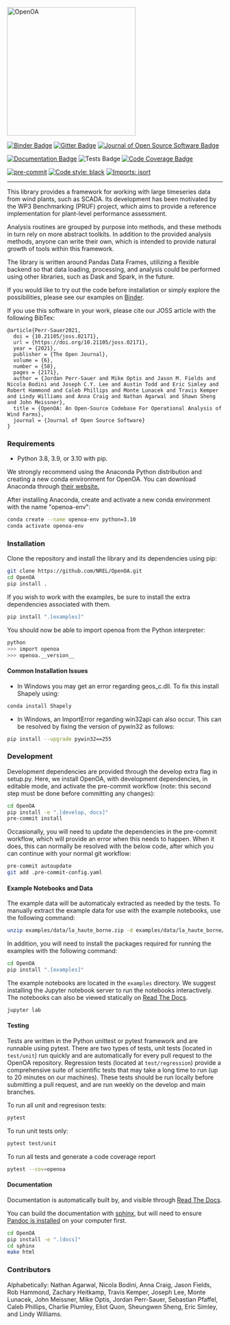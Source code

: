 <img src="https://github.com/NREL/OpenOA/blob/develop/Open%20OA%20Final%20Logos/Color/Open%20OA%20Color%20Transparent%20Background.png?raw=true" alt="OpenOA" width="300"/>

[![Binder Badge](https://mybinder.org/badge_logo.svg)](https://mybinder.org/v2/gh/NREL/OpenOA/develop_v3?filepath=examples) [![Gitter Badge](https://badges.gitter.im/NREL_OpenOA/community.svg)](https://gitter.im/NREL_OpenOA/community?utm_source=badge&utm_medium=badge&utm_campaign=pr-badge) [![Journal of Open Source Software Badge](https://joss.theoj.org/papers/d635ef3c3784d49f6e81e07a0b35ff6b/status.svg)](https://joss.theoj.org/papers/d635ef3c3784d49f6e81e07a0b35ff6b)

[![Documentation Badge](https://readthedocs.org/projects/openoa/badge/?version=latest)](https://openoa.readthedocs.io) ![Tests Badge](https://github.com/NREL/OpenOA/workflows/Tests/badge.svg?branch=develop) [![Code Coverage Badge](https://codecov.io/gh/NREL/OpenOA/branch/develop/graph/badge.svg)](https://codecov.io/gh/NREL/OpenOA)

[![pre-commit](https://img.shields.io/badge/pre--commit-enabled-brightgreen?logo=pre-commit&logoColor=white)](https://github.com/pre-commit/pre-commit) [![Code style: black](https://img.shields.io/badge/code%20style-black-000000.svg)](https://github.com/psf/black) [![Imports: isort](https://img.shields.io/badge/%20imports-isort-%231674b1?style=flat&labelColor=ef8336)](https://pycqa.github.io/isort/)

-----

This library provides a framework for working with large timeseries data from wind plants, such as SCADA.
Its development has been motivated by the WP3 Benchmarking (PRUF) project,
which aims to provide a reference implementation for plant-level performance assessment.

Analysis routines are grouped by purpose into methods,
and these methods in turn rely on more abstract toolkits.
In addition to the provided analysis methods,
anyone can write their own, which is intended to provide natural
growth of tools within this framework.

The library is written around Pandas Data Frames, utilizing a flexible backend
so that data loading, processing, and analysis could be performed using other libraries,
such as Dask and Spark, in the future.

If you would like to try out the code before installation or simply explore the possibilities, please see our examples on [Binder](https://mybinder.org/v2/gh/NREL/OpenOA/develop_v3?filepath=examples).

If you use this software in your work, please cite our JOSS article with the following BibTex:

```
@article{Perr-Sauer2021,
  doi = {10.21105/joss.02171},
  url = {https://doi.org/10.21105/joss.02171},
  year = {2021},
  publisher = {The Open Journal},
  volume = {6},
  number = {58},
  pages = {2171},
  author = {Jordan Perr-Sauer and Mike Optis and Jason M. Fields and Nicola Bodini and Joseph C.Y. Lee and Austin Todd and Eric Simley and Robert Hammond and Caleb Phillips and Monte Lunacek and Travis Kemper and Lindy Williams and Anna Craig and Nathan Agarwal and Shawn Sheng and John Meissner},
  title = {OpenOA: An Open-Source Codebase For Operational Analysis of Wind Farms},
  journal = {Journal of Open Source Software}
}
```

### Requirements

- Python 3.8, 3.9, or 3.10 with pip.

We strongly recommend using the Anaconda Python distribution and creating a new conda environment for OpenOA. You can download Anaconda through [their website.](https://www.anaconda.com/products/individual)

After installing Anaconda, create and activate a new conda environment with the name "openoa-env":

```bash
conda create --name openoa-env python=3.10
conda activate openoa-env
```

### Installation

Clone the repository and install the library and its dependencies using pip:

```bash
git clone https://github.com/NREL/OpenOA.git
cd OpenOA
pip install .
```

If you wish to work with the examples, be sure to install the extra dependencies associated with
them.

```bash
pip install ".[examples]"
```

You should now be able to import openoa from the Python interpreter:

```bash
python
>>> import openoa
>>> openoa.__version__
```

#### Common Installation Issues

- In Windows you may get an error regarding geos_c.dll. To fix this install Shapely using:

```bash
conda install Shapely
```

- In Windows, an ImportError regarding win32api can also occur. This can be resolved by fixing the version of pywin32 as follows:

```bash
pip install --upgrade pywin32==255
```

### Development

Development dependencies are provided through the develop extra flag in setup.py. Here, we install
OpenOA, with development dependencies, in editable mode, and activate the pre-commit workflow (note:
this second step must be done before committing any changes):

```bash
cd OpenOA
pip install -e ".[develop, docs]"
pre-commit install
```

Occasionally, you will need to update the dependencies in the pre-commit workflow, which will provide an error when this needs to happen. When it does, this can normally be resolved with the below code, after which you can continue with your normal git workflow:

```bash
pre-commit autoupdate
git add .pre-commit-config.yaml
```

#### Example Notebooks and Data

The example data will be automaticaly extracted as needed by the tests. To manually extract the example data for use with the example notebooks, use the following command:

```bash
unzip examples/data/la_haute_borne.zip -d examples/data/la_haute_borne/
```

In addition, you will need to install the packages required for running the examples with the following command:

```bash
cd OpenOA
pip install ".[examples]"
```

The example notebooks are located in the `examples` directory. We suggest installing the Jupyter notebook server to run the notebooks interactively. The notebooks can also be viewed statically on [Read The Docs](http://openoa.readthedocs.io/en/latest/examples).

```bash
jupyter lab
```

#### Testing
Tests are written in the Python unittest or pytest framework and are runnable using pytest. There
are two types of tests, unit tests (located in `test/unit`) run quickly and are automatically for
every pull request to the OpenOA repository. Regression tests (located at `test/regression`) provide
a comprehensive suite of scientific tests that may take a long time to run (up to 20 minutes on our
machines). These tests should be run locally before submitting a pull request, and are run weekly on
the develop and main branches.

To run all unit and regresison tests:

```bash
pytest
```

To run unit tests only:

```bash
pytest test/unit
```

To run all tests and generate a code coverage report

```bash
pytest --cov=openoa
```

#### Documentation

Documentation is automatically built by, and visible through
[Read The Docs](http://openoa.readthedocs.io/).

You can build the documentation with [sphinx](http://www.sphinx-doc.org/en/stable/), but will need
to ensure [Pandoc is installed](https://pandoc.org/installing.html) on your computer first.

```bash
cd OpenOA
pip install -e ".[docs]"
cd sphinx
make html
```

### Contributors

Alphabetically:
Nathan Agarwal,
Nicola Bodini,
Anna Craig,
Jason Fields,
Rob Hammond,
Zachary Heitkamp,
Travis Kemper,
Joseph Lee,
Monte Lunacek,
John Meissner,
Mike Optis,
Jordan Perr-Sauer,
Sebastian Pfaffel,
Caleb Phillips,
Charlie Plumley,
Eliot Quon,
Sheungwen Sheng,
Eric Simley, and
Lindy Williams.
